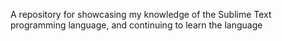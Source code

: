 A repository for showcasing my knowledge of the Sublime Text programming language, and continuing to learn the language
